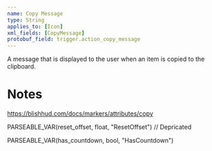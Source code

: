 ```yaml
---
name: Copy Message
type: String
applies_to: [Icon]
xml_fields: [CopyMessage]
protobuf_field: trigger.action_copy_message
---
```

 A message that is displayed to the user when an item is copied to the clipboard.

Notes
=====
https://blishhud.com/docs/markers/attributes/copy





PARSEABLE_VAR(reset_offset, float, "ResetOffset") // Depricated

PARSEABLE_VAR(has_countdown, bool, "HasCountdown")